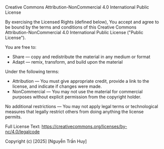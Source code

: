 Creative Commons Attribution-NonCommercial 4.0 International Public License

By exercising the Licensed Rights (defined below), You accept and agree to be bound by the terms and conditions of this Creative Commons Attribution-NonCommercial 4.0 International Public License ("Public License").

You are free to:
- Share — copy and redistribute the material in any medium or format
- Adapt — remix, transform, and build upon the material

Under the following terms:
- Attribution — You must give appropriate credit, provide a link to the license, and indicate if changes were made. 
- NonCommercial — You may not use the material for commercial purposes without explicit permission from the copyright holder.

No additional restrictions — You may not apply legal terms or technological measures that legally restrict others from doing anything the license permits.

Full License Text: https://creativecommons.org/licenses/by-nc/4.0/legalcode

Copyright (c) [2025] [Nguyễn Trần Huy]
